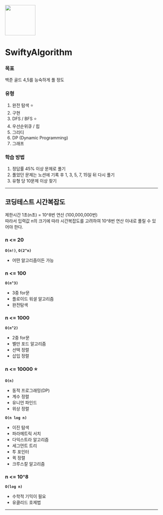 <img src="https://github.com/youn9k/SwiftyAlgorithm/assets/60254939/365ae383-6052-4dc6-b000-bf31bd185501" width="100" height="100" />

# SwiftyAlgorithm

### 목표
백준 골드 4,5를 능숙하게 풀 정도

### 유형
1. 완전 탐색 ⭐️
2. 구현
3. DFS / BFS ⭐️
4. 우선순위큐 / 힙
5. 그리디
6. DP (Dynamic Programming)
7. 그래프

### 학습 방법
1. 정답률 45% 이상 문제로 풀기
2. 풀었던 문제는 노션에 기록 후 1, 3, 5, 7, 15일 뒤 다시 풀기
3. 유형 당 10문제 이상 찾기


---

## 코딩테스트 시간복잡도
제한시간 1초(n초) = 10^8번 연산 (100,000,000번) </br>
따라서 입력값 n의 크기에 따라 시간복잡도를 고려하여 10^8번 연산 이내로 풀릴 수 있어야 한다.

### n <= 20
**`O(n!)`**, **`O(2^n)`**
- 어떤 알고리즘이든 가능

### n <= 100
**`O(n^3)`**
- 3중 for문
- 플로이드 워셜 알고리즘
- 완전탐색

### n <= 1000
**`O(n^2)`**
- 2중 for문
- 벨만 포드 알고리즘
- 선택 정렬
- 삽입 정렬

### n <= 10000 ⭐️
**`O(n)`**
- 동적 프로그래밍(DP)
- 계수 정렬
- 유니언 파인드
- 위상 정렬

**`O(n log n)`**
- 이진 탐색
- 파라메트릭 서치
- 다익스트라 알고리즘
- 세그먼트 트리
- 투 포인터
- 퀵 정렬
- 크루스칼 알고리즘

### n <= 10^8
**`O(log n)`**
- 수학적 기믹이 필요
- 유클리드 호제법

---
